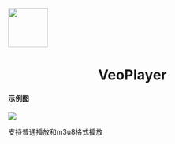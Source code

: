 <img src="https://gitee.com/dlongs49/veoplayer/raw/master/static/veoplayer-logo.png" style="width:80px;height:80px;" align="center"/>
<h1 align="center">VeoPlayer</h1>

#### 示例图

![](https://gitee.com/dlongs49/veoplayer/raw/master/static/20230624175505.png)

支持普通播放和m3u8格式播放 